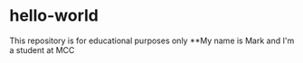 # hello-world
This repository is for educational purposes only
**My name is Mark and I'm a student at MCC
